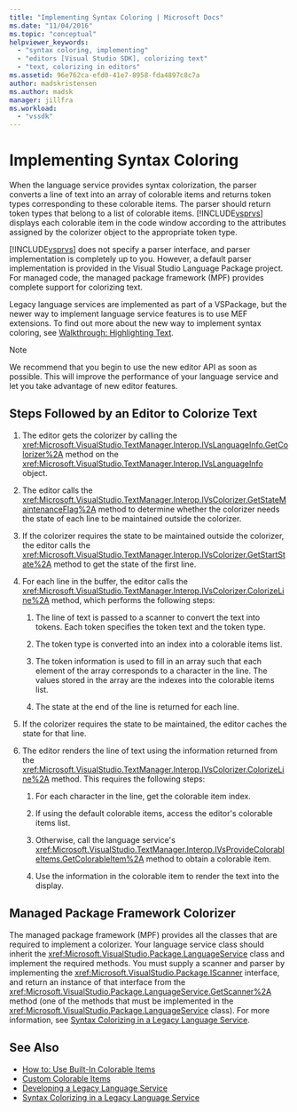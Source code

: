 ```yaml
---
title: "Implementing Syntax Coloring | Microsoft Docs"
ms.date: "11/04/2016"
ms.topic: "conceptual"
helpviewer_keywords:
  - "syntax coloring, implementing"
  - "editors [Visual Studio SDK], colorizing text"
  - "text, colorizing in editors"
ms.assetid: 96e762ca-efd0-41e7-8958-fda4897c8c7a
author: madskristensen
ms.author: madsk
manager: jillfra
ms.workload:
  - "vssdk"
---
```

# Implementing Syntax Coloring
When the language service provides syntax colorization, the parser converts a line of text into an array of colorable items and returns token types corresponding to these colorable items. The parser should return token types that belong to a list of colorable items. [!INCLUDE[vsprvs](../../code-quality/includes/vsprvs_md.md)] displays each colorable item in the code window according to the attributes assigned by the colorizer object to the appropriate token type.

 [!INCLUDE[vsprvs](../../code-quality/includes/vsprvs_md.md)] does not specify a parser interface, and parser implementation is completely up to you. However, a default parser implementation is provided in the Visual Studio Language Package project. For managed code, the managed package framework (MPF) provides complete support for colorizing text.

 Legacy language services are implemented as part of a VSPackage, but the newer way to implement language service features is to use MEF extensions. To find out more about the new way to implement syntax coloring, see [Walkthrough: Highlighting Text](../../extensibility/walkthrough-highlighting-text.md).

> [!NOTE]
> We recommend that you begin to use the new editor API as soon as possible. This will improve the performance of your language service and let you take advantage of new editor features.

## Steps Followed by an Editor to Colorize Text

1. The editor gets the colorizer by calling the <xref:Microsoft.VisualStudio.TextManager.Interop.IVsLanguageInfo.GetColorizer%2A> method on the <xref:Microsoft.VisualStudio.TextManager.Interop.IVsLanguageInfo> object.

2. The editor calls the <xref:Microsoft.VisualStudio.TextManager.Interop.IVsColorizer.GetStateMaintenanceFlag%2A> method to determine whether the colorizer needs the state of each line to be maintained outside the colorizer.

3. If the colorizer requires the state to be maintained outside the colorizer, the editor calls the <xref:Microsoft.VisualStudio.TextManager.Interop.IVsColorizer.GetStartState%2A> method to get the state of the first line.

4. For each line in the buffer, the editor calls the <xref:Microsoft.VisualStudio.TextManager.Interop.IVsColorizer.ColorizeLine%2A> method, which performs the following steps:

    1. The line of text is passed to a scanner to convert the text into tokens. Each token specifies the token text and the token type.

    2. The token type is converted into an index into a colorable items list.

    3. The token information is used to fill in an array such that each element of the array corresponds to a character in the line. The values stored in the array are the indexes into the colorable items list.

    4. The state at the end of the line is returned for each line.

5. If the colorizer requires the state to be maintained, the editor caches the state for that line.

6. The editor renders the line of text using the information returned from the <xref:Microsoft.VisualStudio.TextManager.Interop.IVsColorizer.ColorizeLine%2A> method. This requires the following steps:

    1. For each character in the line, get the colorable item index.

    2. If using the default colorable items, access the editor's colorable items list.

    3. Otherwise, call the language service's <xref:Microsoft.VisualStudio.TextManager.Interop.IVsProvideColorableItems.GetColorableItem%2A> method to obtain a colorable item.

    4. Use the information in the colorable item to render the text into the display.

## Managed Package Framework Colorizer
 The managed package framework (MPF) provides all the classes that are required to implement a colorizer. Your language service class should inherit the <xref:Microsoft.VisualStudio.Package.LanguageService> class and implement the required methods. You must supply a scanner and parser by implementing the <xref:Microsoft.VisualStudio.Package.IScanner> interface, and return an instance of that interface from the <xref:Microsoft.VisualStudio.Package.LanguageService.GetScanner%2A> method (one of the methods that must be implemented in the <xref:Microsoft.VisualStudio.Package.LanguageService> class). For more information, see [Syntax Colorizing in a Legacy Language Service](../../extensibility/internals/syntax-colorizing-in-a-legacy-language-service.md).

## See Also
- [How to: Use Built-In Colorable Items](../../extensibility/internals/how-to-use-built-in-colorable-items.md)
- [Custom Colorable Items](../../extensibility/internals/custom-colorable-items.md)
- [Developing a Legacy Language Service](../../extensibility/internals/developing-a-legacy-language-service.md)
- [Syntax Colorizing in a Legacy Language Service](../../extensibility/internals/syntax-colorizing-in-a-legacy-language-service.md)